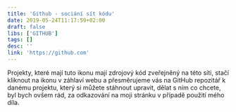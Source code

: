 ```yaml
---
title: 'Github - sociání sít kódu'
date: 2019-05-24T11:17:59+02:00
draft: false
libs: ['GITHUB']
tags: []
desc: ''
link: 'https://github.com'
---
```


Projekty, které mají tuto ikonu mají zdrojový kód zveřejněný na této síti, stačí kliknout na ikonu v záhlaví webu a přesměrujeme vás na GitHub repozitář k danému projektu, který si můžete stáhnout upravit, dělat s ním co chcete, byl bych ovšem rád, za odkazování na moji stránku v případě použití mého díla.

